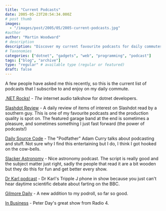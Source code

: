 ```yaml
---
title: "Current Podcasts"
date: 2005-05-23T20:54:34.000Z
# post thumb
images:
  - "/images/post/2005/05/2005-current-podcasts.jpg"
#author
author: "Martin Woodward"
# description
description: "Discover my current favourite podcasts for daily commutes, featuring tech, science, and entertaining discussions."
# Taxonomies
categories: ["dotnet", "gadgets", "web", "programming", "podcast"]
tags: ["blog", "archive"]
type: "regular" # available type (regular or featured)
draft: false
---
```


A few people have asked me this recently, so this is the current list of podcasts that I subscribe to and enjoy on my daily commute.

[.NET Rocks!](http://www.dotnetrocks.com/) - _The_ internet audio talkshow for dotnet developers.

[Slashdot Review](http://www.slashdotreview.com/) - A daily review of items of interest on Slashdot read by a southern guy. This is one of my favourite podcasts and the production quality is spot on. The featured garage band at the end is sometimes a pleasure, and sometimes something I just fast forward (the power of podcasts!)

[Daily Source Code](http://www.curry.com) - The "Podfather" Adam Curry talks about podcasting and stuff. Not sure why I find this entertaining but I do, I think I got hooked on the cow-bells.

[Slacker Astronomy](http://www.slackerastronomy.org/) - Nice astronomy podcast. The script is really good and the subject matter just right, sadly the people that read it are a bit wooden but they do this for fun and get better every show.

[Dr Karl podcast](http://www.abc.net.au/science/k2/stn/podcast.htm) - Dr Karl's Tripple J phone in show because you just can't hear daytime scientific debate about farting on the BBC.

[Gilmore Daily](http://gillmordaily.podshow.com/) - A new addition to my podroll, so far so good.

[In Business](http://www.bbc.co.uk/radio4/news/inbusiness/index.shtml) - Peter Day's great show from Radio 4.
